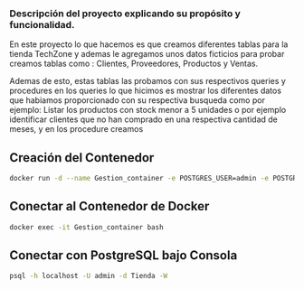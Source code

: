 ### Descripción del proyecto explicando su propósito y funcionalidad.

En este proyecto lo que hacemos es que creamos diferentes tablas para la tienda TechZone y ademas le agregamos unos datos ficticios para probar creamos tablas como : Clientes, Proveedores, Productos y Ventas.

Ademas de esto, estas tablas las probamos con sus respectivos queries y procedures en los queries lo que hicimos es mostrar los diferentes datos que habiamos proporcionado con su respectiva busqueda como por ejemplo: Listar los productos con stock menor a 5 unidades o por ejemplo identificar clientes que no han comprado en una respectiva cantidad de meses, y en los procedure creamos
## Creación del Contenedor

```bash
docker run -d --name Gestion_container -e POSTGRES_USER=admin -e POSTGRES_PASSWORD=admin -e POSTGRES_DB=Tienda -p 5433:5432 -v pgdata:/var/lib/postgresql/data --restart=unless-stopped postgres:15
```

## Conectar al Contenedor de Docker
```bash
docker exec -it Gestion_container bash
```

## Conectar con PostgreSQL bajo Consola
```bash
psql -h localhost -U admin -d Tienda -W
```